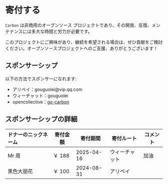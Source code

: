 # 寄付する

`Carbon` は非商用のオープンソース プロジェクトであり、その開発、反復、メンテナンスには多大な時間と労力が必要です。

このプロジェクトにご興味があり、継続を希望される場合は、ぜひ貢献をご検討ください。オープンソースプロジェクトへのご支援、ありがとうございます！

## スポンサーシップ

以下の方法でスポンサーになれます:

<ul class="simple-list">
    <li>
        アリペイ：gouguolei@vip.qq.com
    </li>
    <li>
        ウィーチャット：gouguolei
    </li>
    <li>
        opencollective：<a target="_blank" rel="noreferrer" href="https://opencollective.com/go-carbon">go-carbon</a>
    </li>
</ul>

## スポンサーシップの詳細
| ドナーのニックネーム     | 寄付金額  | 寄付期間       | 寄付ルート   | コメント |
| :--------- |-----| ---------- | ------ |----|
| Mr 周      | ￥ 188 | 2025-04-16 | ウィーチャット   | 加油 |
| 黑色大丽花 | ￥ 100 | 2024-08-31 | アリペイ |    |

